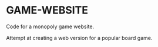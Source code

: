 # GAME-WEBSITE
Code for a monopoly game website.

Attempt at creating a web version for a popular board game.
